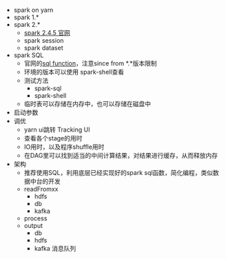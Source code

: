 - spark on yarn 
- spark 1.*
- spark 2.*
	- [spark 2.4.5 官网](https://spark.apache.org/docs/2.4.5/index.html)
	- spark session
	- spark dataset
- spark SQL
	- 官网的[sql function](https://spark.apache.org/docs/2.4.5/api/sql/index.html)，注意since from *.*版本限制
	- 环境的版本可以使用 spark-shell查看
	- 测试方法
		- spark-sql
		- spark-shell
	- 临时表可以存储在内存中，也可以存储在磁盘中
- 启动参数
- 调优
	- yarn ui跳转 Tracking UI
	- 查看各个stage的用时
	- IO用时，以及程序shuffle用时
	- 在DAG里可以找到适当的中间计算结果，对结果进行缓存，从而释放内存
- 架构
	- 推荐使用SQL，利用底层已经实现好的spark sql函数，简化编程，类似数据中台的开发
	- readFromxx
		- hdfs
		- db
		- kafka
	- process
	- output
		- db
		- hdfs
		- kafka 消息队列
